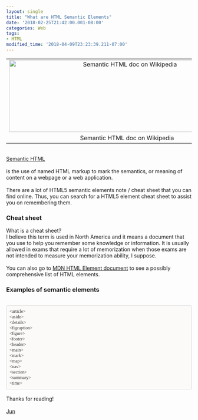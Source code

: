 ```yaml
---
layout: single
title: "What are HTML Semantic Elements"
date: '2018-02-25T21:42:00.001-08:00'
categories: Web
tags:
- HTML
modified_time: '2018-04-09T23:23:39.211-07:00'
---
```


<table align="center" cellpadding="0" cellspacing="0" class="tr-caption-container" style="margin-left: auto; margin-right: auto; text-align: center;"><tbody><tr><td style="text-align: center;"><a href="http://1.bp.blogspot.com/-q24ptrICiwI/Wr3y9rm_JLI/AAAAAAAAAxk/3MAXvNjnUV8gNpknO-1HFS13k4DUjLG-QCK4BGAYYCw/s1600/semantic-html-wikipedia.png" imageanchor="1" style="margin-left: auto; margin-right: auto;"><img alt="Semantic HTML doc on Wikipedia" border="0" height="196" src="https://1.bp.blogspot.com/-q24ptrICiwI/Wr3y9rm_JLI/AAAAAAAAAxk/3MAXvNjnUV8gNpknO-1HFS13k4DUjLG-QCK4BGAYYCw/s640/semantic-html-wikipedia.png" title="Semantic HTML doc on Wikipedia" width="640" /></a></td></tr><tr><td class="tr-caption" style="text-align: center;">Semantic HTML doc on Wikipedia</td></tr></tbody></table><a href="https://en.wikipedia.org/wiki/Semantic_HTML" target="_blank"><br />Semantic HTML</a><br /><br />is the use of named HTML markup to mark the semantics, or meaning of content on a webpage or a web application.<br /><br />There are a lot of HTML5 semantic elements note / cheat sheet that you can find online. Thus, you can search for a HTML5 element cheat sheet to assist you on remembering them.<br /><h3>Cheat sheet</h3>What is a cheat sheet?<br />I believe this term is used in North America and it means a document that you use to help you remember some knowledge or information. It is usually allowed in exams that require a lot of memorization when those exams are not intended to measure your memorization ability, I suppose.<br /><br />You can also go to <a href="https://developer.mozilla.org/en-US/docs/Web/HTML/Element" target="_blank">MDN HTML Element document</a>&nbsp;to see a possibly comprehensive list of HTML elements.<br /><h3>Examples of semantic elements</h3><!--?xml version="1.0" encoding="UTF-8"?-->  <br /><div style="background-color: #fbfaf8; border-radius: 4px; border: 1px solid rgba(0, 0, 0, 0.15); box-sizing: border-box; padding: 8px;"><div style="font-size: 12px;"><span style="color: #333333; font-family: &quot;monaco&quot;;">&lt;article&gt;</span></div><div style="font-size: 12px;"><span style="color: #333333; font-family: &quot;monaco&quot;;">&lt;aside&gt;</span></div><div style="font-size: 12px;"><span style="color: #333333; font-family: &quot;monaco&quot;;">&lt;details&gt;</span></div><div style="font-size: 12px;"><span style="color: #333333; font-family: &quot;monaco&quot;;">&lt;figcaption&gt;</span></div><div style="font-size: 12px;"><span style="color: #333333; font-family: &quot;monaco&quot;;">&lt;figure&gt;</span></div><div style="font-size: 12px;"><span style="color: #333333; font-family: &quot;monaco&quot;;">&lt;footer&gt;</span></div><div style="font-size: 12px;"><span style="color: #333333; font-family: &quot;monaco&quot;;">&lt;header&gt;</span></div><div style="font-size: 12px;"><span style="color: #333333; font-family: &quot;monaco&quot;;">&lt;main&gt;</span></div><div><div style="font-size: 12px;"><span style="color: #333333; font-family: &quot;monaco&quot;;">&lt;mark&gt;</span></div><span style="color: #333333; font-family: &quot;monaco&quot;; font-size: 12px;">&lt;map&gt;</span></div><div style="font-size: 12px;"><span style="color: #333333; font-family: &quot;monaco&quot;;">&lt;nav&gt;</span></div><div style="font-size: 12px;"><span style="color: #333333; font-family: &quot;monaco&quot;;">&lt;section&gt;</span></div><div style="font-size: 12px;"><span style="color: #333333; font-family: &quot;monaco&quot;;">&lt;summary&gt;</span></div><div style="font-size: 12px;"><span style="color: #333333; font-family: &quot;monaco&quot;;">&lt;time&gt;</span></div></div><br />Thanks for reading!<br /><br /><a href="http://www.language-diary.com/p/jun711-language-diary.html" target="_blank">Jun</a><br /><br />